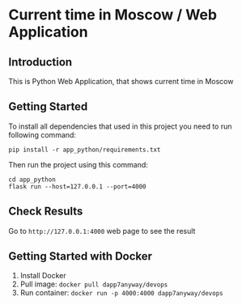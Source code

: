# Current time in Moscow / Web Application #

## Introduction ##

This is Python Web Application, that shows current time in Moscow

## Getting Started ##

To install all dependencies that used in this project you need to run following command:

```text
pip install -r app_python/requirements.txt
```

Then run the project using this command:

```text
cd app_python
flask run --host=127.0.0.1 --port=4000
```

## Check Results ##

Go to `http://127.0.0.1:4000` web page to see the result


## Getting Started with Docker ##

1. Install Docker
2. Pull image:
```docker pull dapp7anyway/devops```
3. Run container:
```docker run -p 4000:4000 dapp7anyway/devops```
